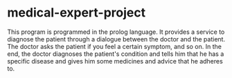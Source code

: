 # medical-expert-project
This program is programmed in the prolog language. It provides a service to diagnose the patient through a dialogue between the doctor and the patient. The doctor asks the patient if you feel a certain symptom, and so on. In the end, the doctor diagnoses the patient's condition and tells him that he has a specific disease and gives him some medicines and advice that he adheres to.
